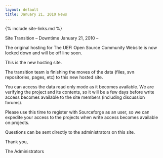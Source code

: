```yaml
---
layout: default
title: January 21, 2010 News
---
```

{% include site-links.md %}

Site Transition – Downtime January 21, 2010 – 

The original hosting for The UEFI Open Source Community Website is now locked down and will be off line soon.  

This is the new hosting site.

The transition team is finishing the moves of the data (files, svn repositories, pages, etc) to this new hosted site.  

You can access the data read only mode as it becomes available.  We are verifying the project and its contents, so it will be a few days before write access becomes available to the site members (including discussion forums).

Please use this time to register with Sourceforge as an user, so we can expedite your access to the projects when write access becomes available on projects.

Questions can be sent directly to the administrators on this site.

Thank you, 


The Administrators